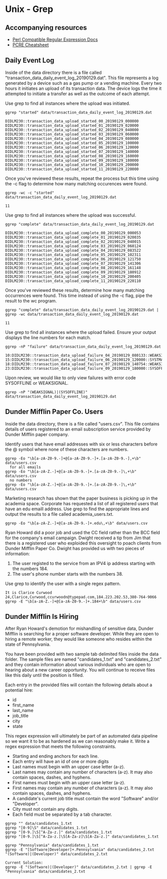 # Unix - Grep


## Accompanying resources
* [Perl Compatible Regular Expression Docs](https://www.pcre.org/current/doc/html/pcre2pattern.html)
* [PCRE Cheatsheet](https://www.debuggex.com/cheatsheet/regex/pcre)


## Daily Event Log

Inside of the data directory there is a file called "transaction_data_daily_event_log_20190129.dat". This file represents a log generated by a device such as a gas pump or a vending machine. Every two hours it initiates an upload of its transaction data. The device logs the time it attempted to initiate a transfer as well as the outcome of each attempt.

Use grep to find all instances where the upload was initiated. 
```
ggrep "started" data/transaction_data_daily_event_log_20190129.dat

DIDLM230::transaction_data_upload_started_00_20190129_000000
DIDLM230::transaction_data_upload_started_01_20190129_020000
DIDLM230::transaction_data_upload_started_02_20190129_040000
DIDLM230::transaction_data_upload_started_03_20190129_060000
DIDLM230::transaction_data_upload_started_04_20190129_080000
DIDLM230::transaction_data_upload_started_05_20190129_100000
DIDLM230::transaction_data_upload_started_06_20190129_120000
DIDLM230::transaction_data_upload_started_07_20190129_140000
DIDLM230::transaction_data_upload_started_08_20190129_160000
DIDLM230::transaction_data_upload_started_09_20190129_180000
DIDLM230::transaction_data_upload_started_10_20190129_200000
DIDLM230::transaction_data_upload_started_11_20190129_220000
```

Once you've reviewed these results, repeat the process but this time using the -c flag to determine how many matching occurences were found.
```
ggrep -wc -c "started" data/transaction_data_daily_event_log_20190129.dat 

11
```


Use grep to find all instances where the upload was successful. 
```
ggrep "complete" data/transaction_data_daily_event_log_20190129.dat

DIDLM230::transaction_data_upload_complete_00_20190129_000053
DIDLM230::transaction_data_upload_complete_01_20190129_020035
DIDLM230::transaction_data_upload_complete_02_20190129_040015
DIDLM230::transaction_data_upload_complete_03_20190129_060124
DIDLM230::transaction_data_upload_complete_04_20190129_083522
DIDLM230::transaction_data_upload_complete_05_20190129_102311
DIDLM230::transaction_data_upload_complete_06_20190129_121750
DIDLM230::transaction_data_upload_complete_07_20190129_141306
DIDLM230::transaction_data_upload_complete_08_20190129_161148
DIDLM230::transaction_data_upload_complete_09_20190129_180912
DIDLM230::transaction_data_upload_complete_10_20190129_200405
DIDLM230::transaction_data_upload_complete_11_20190129_220110
```

Once you've reviewed these results, determine how many matching occurrences were found. This time instead of using the -c flag, pipe the result to the wc program.
```
ggrep "complete" data/transaction_data_daily_event_log_20190129.dat | ggrep -wc data/transaction_data_daily_event_log_20190129.dat

11
```


Use grep to find all instances where the upload failed. Ensure your output displays the line numbers for each match.

```
ggrep -nP "failure" data/transaction_data_daily_event_log_20190129.dat

10:DIDLM230::transaction_data_upload_failure_04_20190129_080133::WEAKSIGNAL
15:DIDLM230::transaction_data_upload_failure_06_20190129_120000::SYSTMAINTE
18:DIDLM230::transaction_data_upload_failure_07_20190129_140754::WEAKSIGNAL
23:DIDLM230::transaction_data_upload_failure_09_20190129_180000::SYSOFFLINE
```

Upon review, we would like to only view failures with error code SYSOFFLINE or WEAKSIGNAL.

```
ggrep -nP "(WEAKSIGNAL)|(SYSOFFLINE)"  data/transaction_data_daily_event_log_20190129.dat
```


## Dunder Mifflin Paper Co. Users

Inside the data directory, there is a file called "users.csv". This file contains details of users registered to an email subscription service provided by Dunder Mifflin paper company. 

Identify users that have email addresses with six or less characters before the @ symbol where none of these characters are numbers.
```
ggrep -Eo "\b[a-zA-Z0-9.-]+@[a-zA-Z0-9.-]+.[a-zA-Z0-9.-],+\b" data/users.csv 
  for all emails
ggrep -Eo "\b[a-zA-Z.-]+@[a-zA-Z0-9.-]+.[a-zA-Z0-9.-]\,+\b" data/users.csv 
  no numbers 
ggrep -Eo "\b[a-zA-Z.-]+@[a-zA-Z0-9.-]+.[a-zA-Z0-9.-]\,+\b" data/users.csv
```


Marketing research has shown that the paper business is picking up in the academia space. Corporate has requested a list of all registered users that have an edu emaill address. Use grep to find the appropriate lines and output the results to a file called academia_users.txt.
```
ggrep -Eo "\b[a-zA-Z.-]+@[a-zA-Z0-9.-]+.edu\,+\b" data/users.csv 

```


Ryan Howard did a poor job and used the CC field rather than the BCC field for the company's email campaign. Dwight received a tip from Jim that there is a registered user who exploided this oversight to poach clients from Dunder Mifflin Paper Co. Dwight has provided us with two pieces of information:
1. The user registed to the service from an IPV4 ip address starting with the numbers 184. 
2. The user's phone number starts with the numbers 38.

Use grep to identify the user with a single regex pattern.
```
It is Clarice Curwood
24,Clarice,Curwood,ccurwoodn@typepad.com,184.223.202.53,380-764-9066
ggrep -E "\b[a-zA-Z.-]+@[a-zA-Z0-9.-]+.184+\b" data/users.csv

```


## Dunder Mifflin Is Hiring

After Ryan Howard's demotion for mishandling of sensitive data, Dunder Mifflin is searching for a proper software developer. While they are open to hiring a remote worker, they would like someone who resides within the state of Pennsylvania.

You have been provided with two sample tab delimited files inside the data folder. The sample files are named "candidates_1.txt" and "candidates_2.txt" and they contain information about various individuals who are open to hearing about a new career opportunity. You will continue to receive files like this daily until the position is filled.

Each entry in the provided files will contain the following details about a potential hire:
* id
* first_name
* last_name
* job_title
* city
* state

This regex expression will ultimately be part of an automated data pipeline so we want it to be as hardened as we can reasonably make it. Write a regex expression that meets the following constraints.

* Starting and ending anchors for each line.
* Each entry will have an id of one or more digits
* Last names must begin with an upper case letter (a-z).
* Last names may contain any number of characters (a-z). It may also contain spaces, dashes, and hyphens.
* First names must begin with an upper case letter (a-z).
* First names may contain any number of characters (a-z). It may also contain spaces, dashes, and hyphens.
* A candidate's current job title must contain the word "Software" and/or "Developer".
* City must not contain any digits.
* Each field must be separated by a tab character.

```
ggrep "" data/candidates_1.txt
ggrep "[0-9]\S" data/candidates_1.txt
ggrep "[0-9.]\S[^A-Za-z.]" data/candidates_1.txt
ggrep "[0-9.]\S[^A-Za-z.]\S[A-Za-z]\S[A-Za-z.]" data/candidates_1.txt

ggrep "Pennsylvania" data/candidates_1.txt
ggrep -E "[Software|Developer]+.Pennsylvania" data/candidates_2.txt
"(Software)|(Developer)" data/candidates_2.txt

Current Solution:
ggrep -E "(Software)|(Developer)" data/candidates_2.txt | ggrep -E "Pennsylvania" data/candidates_2.txt
```